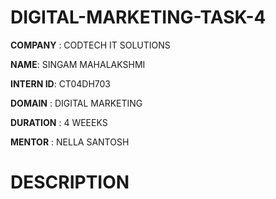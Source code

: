 # DIGITAL-MARKETING-TASK-4

**COMPANY** : CODTECH IT SOLUTIONS

**NAME**: SINGAM MAHALAKSHMI

**INTERN ID**: CT04DH703

**DOMAIN** : DIGITAL MARKETING 

**DURATION** : 4 WEEEKS 

**MENTOR** : NELLA SANTOSH

# DESCRIPTION


























































